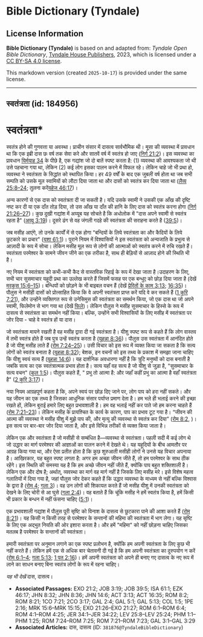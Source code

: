 # Bible Dictionary (Tyndale)

## License Information

**Bible Dictionary (Tyndale)** is based on and adapted from: _Tyndale Open Bible Dictionary_, [Tyndale House Publishers](https://tyndaleopenresources.com/), 2023, which is licensed under a [CC BY-SA 4.0 license](https://creativecommons.org/licenses/by-sa/4.0/legalcode.en).

This markdown version (created `2025-10-17`) is provided under the same license.



--------------------------------

## स्वतंत्रता (id: 184956)

स्वतंत्रता\*
============

स्वतंत्र होने की गुणवत्ता या अवस्था। प्राचीन संसार में दासत्व सार्वभौमिक थी। मूसा की व्यवस्था में प्रावधान था कि एक इब्री दास छः वर्ष तक सेवा करे और सातवें वर्ष में स्वतंत्र हो जाए ([निर्ग 21:2](https://ref.ly/Exod21:2))। इस व्यवस्था का प्रावधान [यिर्मयाह 34](https://ref.ly/Jer34:1-Jer34:22) के पीछे है, एक गद्यांश जो दो बातें स्पष्ट करता है: (1\) व्यवस्था की आवश्यकता जो थी उसे पहचाना गया था, लेकिन (2\) कई लोग इसका पालन करने में विफल रहे। लेकिन चाहे जो भी प्रथा हो, व्यवस्था ने स्वतंत्रता के सिद्धांत को स्थापित किया। हर 49 वर्षों के बाद एक जुबली वर्ष होता था जब सभी सम्पति को उसके मूल स्वामियों को लौटा दिया जाता था और दासों को स्वतंत्र कर दिया जाता था ([लैव्य 25:8–24](https://ref.ly/Lev25:8-Lev25:24); तुलना करें[यहेज 46:17](https://ref.ly/Ezek46:17))।

अन्य कारणों से एक दास को स्वतंत्रता दी जा सकती है। यदि उसके स्वामी ने उसकी एक आँख की दृष्टि नष्ट कर दी या एक दाँत तोड़ दिया, तो उस आँख या दाँत की हानि के लिए दास को स्वतंत्र करना होगा ([निर्ग 21:26–27](https://ref.ly/Exod21:26-Exod21:27))। कुछ दुखी गद्यांश में अय्यूब यह सोचते है कि अधोलोक में "दास अपने स्वामी से स्वतंत्र रहता है" ([अय्यू 3:19](https://ref.ly/Job3:19))। दूसरे ढंग से वह जंगली गदहे की स्वतंत्रता की सराहना करते है ([39:5](https://ref.ly/Job39:5))।

जब मसीह आएंगे, तो उनके कार्यों में से एक होगा "बन्दियों के लिये स्वतंत्रता का और कैदियों के लिये छुटकारे का प्रचार" ([यशा 61:1](https://ref.ly/Isa61:1))। पुराने नियम में विश्वासियों ने इस स्वतंत्रता को अन्यजाति के प्रभुत्व से आज़ादी के रूप में सोचा। लेकिन मसीह मूल रूप से लोगों की आत्माओं को स्वतंत्र करने में रुचि रखते हैं। स्वतंत्रता परमेश्वर के सामने जीवन जीने का एक तरीका है, साथ ही बेड़ियों से आज़ाद होने की स्थिति भी है।

नए नियम में स्वतंत्रता को कभी\-कभी कैद से वास्तविक रिहाई के रूप में देखा जाता है।उदाहरण के लिए, सभी चार सुसमाचार यहूदी प्रथा का उल्लेख करते हैं जिसमें फसह पर एक बन्धुए को छोड़ दिया जाता है (देखें [मरकुस 15:6–15](https://ref.ly/Mark15:6-Mark15:15))। बन्धियों को छोड़ने के भी बाइबल वचन हैं (देखें [प्रेरितों के काम 3:13](https://ref.ly/Acts3:13); [16:35](https://ref.ly/Acts16:35))। पौलुस ने मसीही दासों को प्रोत्साहित किया कि वे अपनी स्वतंत्रता प्राप्त करें यदि वे कर सकते हैं ([1 कुरि 7:21](https://ref.ly/1Cor7:21)), और उन्होंने व्यक्तिगत रूप से उनेसिमुस की स्वतंत्रता का समर्थन किया, जो एक दास था जो अपने स्वामी, फिलेमोन से भाग गया था (देखें [फिले](https://ref.ly/Phlm1:1-Phlm1:25))। लेकिन पौलुस ने मसीह सुसमाचार के हिस्से के रूप में दासत्व से स्वतंत्रता का समर्थन नहीं किया। बल्कि, उन्होंने सभी विश्वासियों के लिए मसीह में स्वतंत्रता पर जोर दिया \- चाहे वे स्वतंत्र हों या दास।

जो स्वतंत्रता मायने रखती है वह मसीह द्वारा दी गई स्वतंत्रता है। यीशु स्पष्ट रूप से कहते हैं कि लोग वास्तव में तभी स्वतंत्र होते हैं जब पुत्र उन्हें स्वतंत्र करता है ([यूहन्ना 8:36](https://ref.ly/John8:36))। पौलुस उस स्वतंत्रता में आनंदित होते है जो यीशु मसीह लाते हैं ([रोम 7:24–25](https://ref.ly/Rom7:24-Rom7:25))। उसी विचार को इस रूप में व्यक्त किया जा सकता है कि सत्य लोगों को स्वतंत्र बनाता है ([यूहन्ना 8:32](https://ref.ly/John8:32)); बेशक, इन वचनों को इस तथ्य के प्रकाश में समझा जाना चाहिए कि यीशु स्वयं सत्य हैं ([यूहन्ना 14:6](https://ref.ly/John14:6))। यह दार्शनिक अवधारणा नहीं है कि त्रुटि मनुष्यों को दास बनाती है जबकि सत्य का एक स्वतंत्रात्मक प्रभाव होता है। सत्य यहाँ वह सत्य है जो यीशु से जुड़ा है, "सुसमाचार के सत्य वचन" ([कुल 1:5](https://ref.ly/Col1:5))। पौलुस कहते हैं, " प्रभु तो आत्मा है: और जहाँ कहीं प्रभु का आत्मा है वहाँ स्वतंत्रता है" ([2 कुरि 3:17](https://ref.ly/2Cor3:17))।

नया नियम आग्रहपूर्ण कहता है कि, अपने स्वयं पर छोड़ दिए जाने पर, लोग पाप को हरा नहीं सकते। और यह जीवन का एक तथ्य है जिसका आधुनिक संसार पर्याप्त प्रमाण देता है। हम भले ही भलाई करने की इच्छा रखते हों, लेकिन बुराई हमारे लिए बहुत प्रभावशाली है। हम वह भलाई नहीं कर पाते जो हम करना चाहते हैं ([रोम 7:21–23](https://ref.ly/Rom7:21-Rom7:23))। लेकिन मसीह के प्रायश्चित के कार्य के कारण, पाप का प्रभाव टूट गया है। “जीवन की आत्मा की व्यवस्था ने मसीह यीशु में मुझे पाप की, और मृत्यु की व्यवस्था से स्वतंत्र कर दिया” ([रोम 8:2](https://ref.ly/Rom8:2), )। इस सत्य पर बार\-बार जोर दिया जाता है, और इसे विभिन्न तरीकों से व्यक्त किया जाता है।

लेकिन एक और स्वतंत्रता है जो मसीही से सम्बंधित है—व्यवस्था से स्वतंत्रता। पहली सदी में कई लोग थे जो उद्धार का मार्ग परमेश्वर की आज्ञाओं का पालन करने में देखते थे। यह यहूदियों के बीच आमतौर पर आग्रह किया गया था, और ऐसा प्रतीत होता है कि कुछ शुरुआती मसीही लोगों ने उनसे यह विचार अपनाया है। आखिरकार, यह बहुत स्पष्ट लगता है: अगर हम अच्छा जीवन जीते हैं, तो हम परमेश्वर के साथ ठीक रहेंगे। इस स्थिति की समस्या यह है कि हम अच्छे जीवन नहीं जीते हैं, क्योंकि पाप बहुत शक्तिशाली है। लेकिन एक और दोष है; अर्थात्, व्यवस्था का मार्ग वह मार्ग नहीं है जिसके लिए मसीह मरे। इसे विशेष महत्व गला‍तियों में दिया गया है, जहां पौलुस जोर देकर कहते हैं कि उद्धार व्यवस्था के माध्यम से नहीं बल्कि विश्वास के द्वारा है ([रोम 4](https://ref.ly/Rom4:1-Rom4:25); [गला 3](https://ref.ly/Gal3:1-Gal3:29))। वह उन लोगों की शिकायत करते हैं जो मसीह यीशु में उनकी स्वतंत्रता को देखने के लिए चोरी से आ घुसे ([गला 2:4](https://ref.ly/Gal2:4))। वह बताते हैं कि चूंकि मसीह ने हमें स्वतंत्र किया है, हमें किसी भी प्रकार के बन्धन में नहीं फंसना चाहिए ([5:1](https://ref.ly/Gal5:1))।

एक प्रभावशाली गद्यांश में पौलुस पूरी सृष्टि को विनाश के दासत्व से छुटकारा पाने की आशा करते हैं ([रोम 8:21](https://ref.ly/Rom8:21))। यह किसी न किसी तरह से परमेश्वर के सन्तानों की महिमा की स्वतंत्रता में भाग लेगा। यह सृष्टि के लिए एक अद्भुत नियति की ओर इशारा करता है। और हमें "महिमा" को नहीं छोड़ना चाहिए जिसका मतलब है परमेश्वर के सन्तानों की स्वतंत्रता।

हमारी स्वतंत्रता पर अनुमान लगाने का एक स्पष्ट प्रलोभन है, क्योंकि हम अपनी स्वतंत्रता के लिए कुछ भी नहीं करते हैं। लेकिन हमें एक से अधिक बार चेतावनी दी गई है कि हम अपनी स्वतंत्रता का दुरुपयोग न करें ([रोम 6:1–4](https://ref.ly/Rom6:1-Rom6:4); [गला 5:13](https://ref.ly/Gal5:13); [1 पत 2:16](https://ref.ly/1Pet2:16))। हमें अपनी स्वतंत्रता को अपने ही बनाए गए दासत्व के नए रूप में लाने का साधन बनाए बिना स्वतंत्र लोगों के रूप में रहना चाहिए।

*यह भी देखें* दास, दासत्व।

* **Associated Passages:** EXO 21:2; JOB 3:19; JOB 39:5; ISA 61:1; EZK 46:17; JHN 8:32; JHN 8:36; JHN 14:6; ACT 3:13; ACT 16:35; ROM 8:2; ROM 8:21; 1CO 7:21; 2CO 3:17; GAL 2:4; GAL 5:1; GAL 5:13; COL 1:5; 1PE 2:16; MRK 15:6–MRK 15:15; EXO 21:26–EXO 21:27; ROM 6:1–ROM 6:4; ROM 4:1–ROM 4:25; JER 34:1–JER 34:22; LEV 25:8–LEV 25:24; PHM 1:1–PHM 1:25; ROM 7:24–ROM 7:25; ROM 7:21–ROM 7:23; GAL 3:1–GAL 3:29
* **Associated Articles:** दास, दासत्व (ID: `381876@TyndaleBibleDictionary`)

